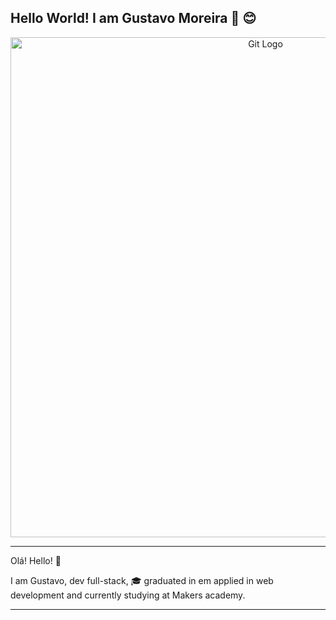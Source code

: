 Hello World! I am Gustavo Moreira 👋 😊
-----------------------------------------------------------
<p align="center">
<img src="https://camo.githubusercontent.com/edf0dfa47e3c7f58718da1da98626a2fb847c5621447aff1a4a46a1f91ef43f8/68747470733a2f2f6d69722d73332d63646e2d63662e626568616e63652e6e65742f70726f6a6563745f6d6f64756c65732f313430305f6f70745f312f3831626234623136353638343031392e363430623630333864313333652e676966" alt="Git Logo" width="800"/>
</p>

----------------------------------------
Olá! Hello! 👋

I am Gustavo, dev full-stack, 🎓 graduated in em applied in web development and currently studying at Makers academy.

---------
